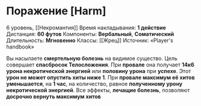 # Поражение [Harm]
6 уровень, [[Некромантия]]
Время накладывания: **1 действие**
Дистанция: **60 футов**
Компоненты: **Вербальный**, **Соматический**
Длительность: **Мгновенно**
Классы: [[Жрец]]
Источник: «Player's handbook»

Вы насылаете **смертельную болезнь** на видимое существо. Цель совершает **спасбросок Телосложения**. При **провале** она получает **14к6 урона некротической энергией** или **половину урона** при **успехе**. Этот **урон не может опустить хиты ниже 1**. При **провале максимум её хитов уменьшается**, на **1 час**, на количество, равное **полученному урону некротической энергией**. Все эффекты, **лечащие болезнь**, позволяют **досрочно вернуть максимум хитов**